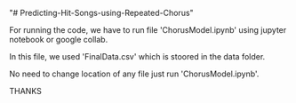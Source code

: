 "# Predicting-Hit-Songs-using-Repeated-Chorus" 

For running the code, we have to run file 'ChorusModel.ipynb' using jupyter notebook or google collab.

In this file, we used 'FinalData.csv' which is stoored in the data folder.

No need to change location of any file just run 'ChorusModel.ipynb'.

THANKS
